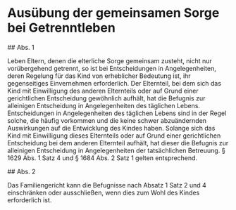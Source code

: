 # Ausübung der gemeinsamen Sorge bei Getrenntleben



\#\# Abs. 1

 Leben Eltern, denen die elterliche Sorge gemeinsam zusteht, nicht nur vorübergehend getrennt, so ist bei Entscheidungen in Angelegenheiten, deren Regelung für das Kind von erheblicher Bedeutung ist, ihr gegenseitiges Einvernehmen erforderlich. Der Elternteil, bei dem sich das Kind mit Einwilligung des anderen Elternteils oder auf Grund einer gerichtlichen Entscheidung gewöhnlich aufhält, hat die Befugnis zur alleinigen Entscheidung in Angelegenheiten des täglichen Lebens. Entscheidungen in Angelegenheiten des täglichen Lebens sind in der Regel solche, die häufig vorkommen und die keine schwer abzuändernden Auswirkungen auf die Entwicklung des Kindes haben. Solange sich das Kind mit Einwilligung dieses Elternteils oder auf Grund einer gerichtlichen Entscheidung bei dem anderen Elternteil aufhält, hat dieser die Befugnis zur alleinigen Entscheidung in Angelegenheiten der tatsächlichen Betreuung. § 1629 Abs. 1 Satz 4 und § 1684 Abs. 2 Satz 1 gelten entsprechend.

\#\# Abs. 2

 Das Familiengericht kann die Befugnisse nach Absatz 1 Satz 2 und 4 einschränken oder ausschließen, wenn dies zum Wohl des Kindes erforderlich ist. 

